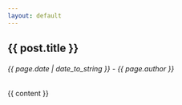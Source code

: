 ```yaml
---
layout: default
---
```

## {{ post.title }}
###### {{ page.date | date_to_string }} - {{ page.author }}

{{ content }}